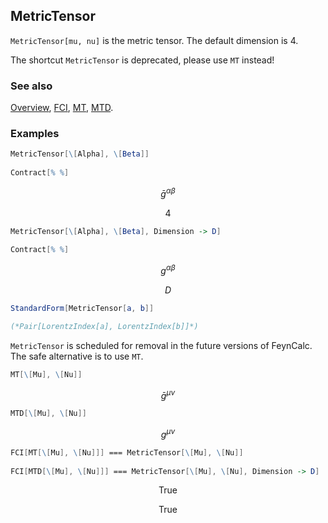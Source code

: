 ## MetricTensor

`MetricTensor[mu, nu]` is the metric tensor. The default dimension is $4$.

The shortcut `MetricTensor` is deprecated, please use `MT` instead!

### See also

[Overview](Extra/FeynCalc.md), [FCI](FCI.md), [MT](MT.md), [MTD](MTD.md).

### Examples

```mathematica
MetricTensor[\[Alpha], \[Beta]] 
 
Contract[% %]
```

$$\bar{g}^{\alpha \beta }$$

$$4$$

```mathematica
MetricTensor[\[Alpha], \[Beta], Dimension -> D] 
 
Contract[% %]
```

$$g^{\alpha \beta }$$

$$D$$

```mathematica
StandardForm[MetricTensor[a, b]]

(*Pair[LorentzIndex[a], LorentzIndex[b]]*)
```

`MetricTensor` is scheduled for removal in the future versions of FeynCalc. The safe alternative is to use `MT`.

```mathematica
MT[\[Mu], \[Nu]]
```

$$\bar{g}^{\mu \nu }$$

```mathematica
MTD[\[Mu], \[Nu]]
```

$$g^{\mu \nu }$$

```mathematica
FCI[MT[\[Mu], \[Nu]]] === MetricTensor[\[Mu], \[Nu]] 
 
FCI[MTD[\[Mu], \[Nu]]] === MetricTensor[\[Mu], \[Nu], Dimension -> D]
```

$$\text{True}$$

$$\text{True}$$